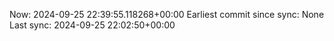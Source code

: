 Now: 2024-09-25 22:39:55.118268+00:00 Earliest commit since sync: None Last sync: 2024-09-25 22:02:50+00:00
